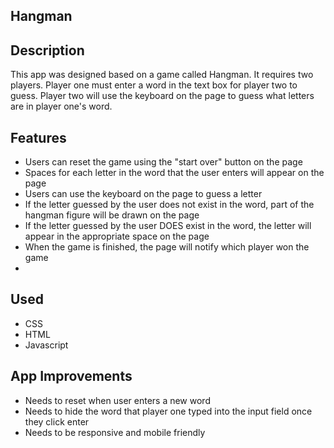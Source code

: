 ## Hangman

## Description
This app was designed based on a game called Hangman. It requires two players. Player one must enter a word in the text box for player two
to guess. Player two will use the keyboard on the page to guess what letters are in player one's word. 

## Features
- Users can reset the game using the "start over" button on the page 
- Spaces for each letter in the word that the user enters will appear on the page
- Users can use the keyboard on the page to guess a letter 
- If the letter guessed by the user does not exist in the word, part of the hangman figure will be drawn on the page 
- If the letter guessed by the user DOES exist in the word, the letter will appear in the appropriate space on the page 
- When the game is finished, the page will notify which player won the game 
- 
## Used 

- CSS
- HTML
- Javascript

## App Improvements

- Needs to reset when user enters a new word 
- Needs to hide the word that player one typed into the input field once they click enter 
- Needs to be responsive and mobile friendly 

